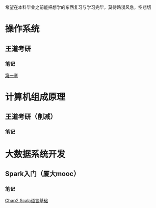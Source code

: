 希望在本科毕业之前能把想学的东西复习与学习完毕，莫待路漫风急，空悲切

# 操作系统

## 王道考研

### 笔记

[第一章](./操作系统/Chap1.md)

# 计算机组成原理

## 王道考研（削减）

### 笔记

# 大数据系统开发

## Spark入门（厦大mooc）

### 笔记

[Chap2 Scala语言基础](./大数据系统开发/Chap2.md)
